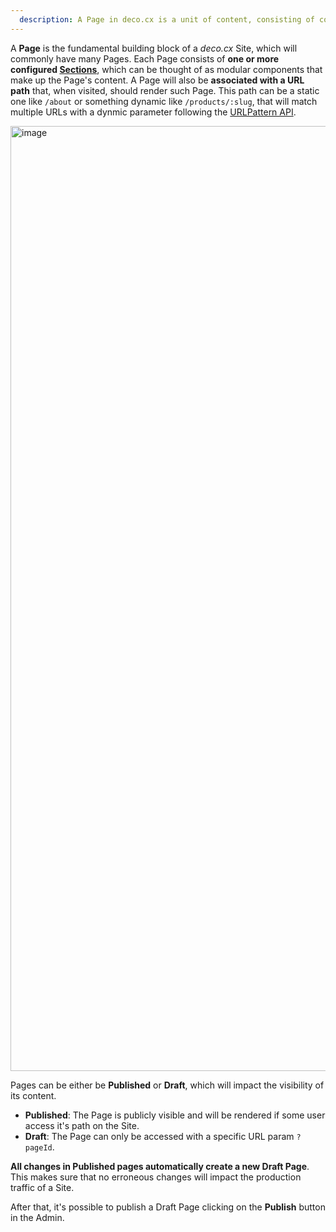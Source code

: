 ```yaml
---
  description: A Page in deco.cx is a unit of content, consisting of configured UI Section and a URL for which that Page will be rendered
---
```


A **Page** is the fundamental building block of a _deco.cx_ Site, which will
commonly have many Pages. Each Page consists of **one or more configured
[Sections](/docs/en/concepts/section)**, which can be thought
of as modular components that make up the Page's content. A Page will also be
**associated with a URL path** that, when visited, should render such Page. This
path can be a static one like `/about` or something dynamic like
`/products/:slug`, that will match multiple URLs with a dynmic parameter
following the
[URLPattern API](https://developer.mozilla.org/en-US/docs/Web/API/URL_Pattern_API).

<img width="1512" alt="image" src="https://user-images.githubusercontent.com/18706156/225141097-0538f723-6e5f-4a85-ba41-03fa145c87bc.png">

<!-- TODO: Atualizar depois na nova engine -->

Pages can be either be **Published** or **Draft**, which will impact the
visibility of its content.

- **Published**: The Page is publicly visible and will be rendered if some user
  access it's path on the Site.
- **Draft**: The Page can only be accessed with a specific URL param `?pageId`.

**All changes in Published pages automatically create a new Draft Page**. This
makes sure that no erroneous changes will impact the production traffic of a
Site.

After that, it's possible to publish a Draft Page clicking on the **Publish**
button in the Admin.
